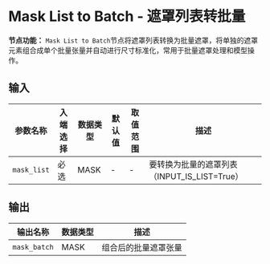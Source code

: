 # Mask List to Batch - 遮罩列表转批量

**节点功能：** `Mask List to Batch`节点将遮罩列表转换为批量遮罩，将单独的遮罩元素组合成单个批量张量并自动进行尺寸标准化，常用于批量遮罩处理和模型操作。

## 输入

| 参数名称 | 入端选择 | 数据类型 | 默认值 | 取值范围 | 描述 |
| -------- | -------- | -------- | ------ | -------- | ---- |
| `mask_list` | 必选 | MASK | - | - | 要转换为批量的遮罩列表（INPUT_IS_LIST=True） |

## 输出

| 输出名称 | 数据类型 | 描述 |
|---------|----------|------|
| `mask_batch` | MASK | 组合后的批量遮罩张量 |